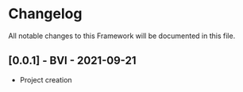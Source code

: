 # Changelog

All notable changes to this Framework will be documented in this file.

## [0.0.1] - BVI - 2021-09-21
- Project creation
